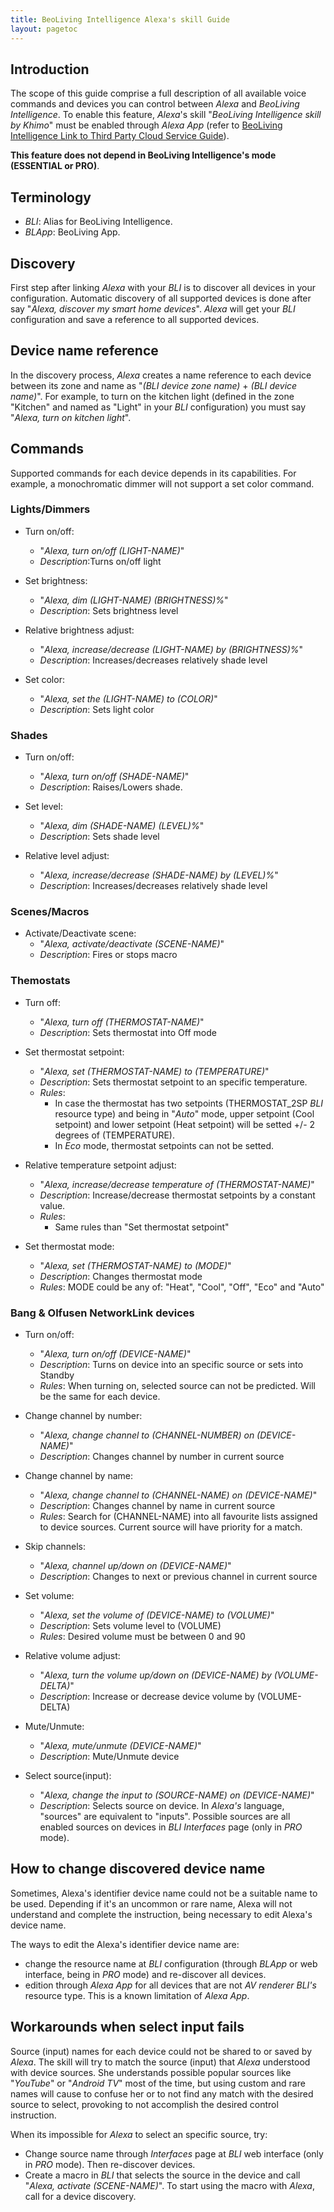 ```yaml
---
title: BeoLiving Intelligence Alexa's skill Guide
layout: pagetoc
---
```


## Introduction

The scope of this guide comprise a full description of all available voice commands and devices you can control between _Alexa_ and _BeoLiving 
Intelligence_. To enable this feature, _Alexa_'s skill "_BeoLiving Intelligence skill by Khimo_" must be enabled through _Alexa App_ (refer to [BeoLiving Intelligence Link to Third Party Cloud Service Guide](bli-link-third-party-service.md)). 

**This feature does not depend in BeoLiving Intelligence's mode (ESSENTIAL or PRO)**.
 
## Terminology

+ _BLI_: Alias for BeoLiving Intelligence.
+ _BLApp_: BeoLiving App.

## Discovery

First step after linking _Alexa_ with your _BLI_ is to discover all devices in your configuration. Automatic discovery of all supported devices is
 done after say "_Alexa, discover my smart home devices_". _Alexa_ will get your _BLI_ configuration and save a reference to all supported devices. 

## Device name reference

In the discovery process, _Alexa_ creates a name reference to each device between its zone and name as "_(BLI device zone name)_ \+ 
_(BLI device name)_". For example, to turn on the kitchen light (defined in the zone "Kitchen" and named as "Light" in your _BLI_ configuration) 
you must say "_Alexa, turn on kitchen light_".

## Commands

Supported commands for each device depends in its capabilities. For example, a monochromatic dimmer will not support a set color command.

### Lights/Dimmers

+ Turn on/off: 
  + "_Alexa, turn on/off (LIGHT-NAME)_"
  + _Description_:Turns on/off light

+ Set brightness: 
  + "_Alexa, dim (LIGHT-NAME) (BRIGHTNESS)%_"
  + _Description_: Sets brightness level

+ Relative brightness adjust: 
  + "_Alexa, increase/decrease (LIGHT-NAME) by (BRIGHTNESS)%_"
  + _Description_: Increases/decreases relatively shade level 

+ Set color: 
  + "_Alexa, set the (LIGHT-NAME) to (COLOR)_"
  + _Description_: Sets light color

### Shades

+ Turn on/off: 
  + "_Alexa, turn on/off (SHADE-NAME)_"
  + _Description_: Raises/Lowers shade.

+ Set level: 
  + "_Alexa, dim (SHADE-NAME) (LEVEL)%_"
  + _Description_: Sets shade level

+ Relative level adjust: 
  + "_Alexa, increase/decrease (SHADE-NAME) by (LEVEL)%_"
  + _Description_: Increases/decreases relatively shade level 

### Scenes/Macros

+ Activate/Deactivate scene:
  + "_Alexa, activate/deactivate (SCENE-NAME)_"
  + _Description_: Fires or stops macro

### Themostats

+ Turn off: 
  + "_Alexa, turn off (THERMOSTAT-NAME)_"
  + _Description_: Sets thermostat into Off mode

+ Set thermostat setpoint:
  + "_Alexa, set (THERMOSTAT-NAME) to (TEMPERATURE)_"
  + _Description_: Sets thermostat setpoint to an specific temperature. 
  + _Rules_:
    + In case the thermostat has two setpoints (THERMOSTAT\_2SP _BLI_ resource type) and being in "_Auto_" mode, upper setpoint (Cool setpoint) 
    and lower setpoint (Heat setpoint) will be setted +/- 2 degrees of (TEMPERATURE).     
    + In _Eco_ mode, thermostat setpoints can not be setted.

+ Relative temperature setpoint adjust:
  + "_Alexa, increase/decrease temperature of (THERMOSTAT-NAME)_"
  + _Description_: Increase/decrease thermostat setpoints by a constant value.
  + _Rules_:
    + Same rules than "Set thermostat setpoint" 

+ Set thermostat mode:
  + "_Alexa, set (THERMOSTAT-NAME) to (MODE)_"
  + _Description_: Changes thermostat mode
  + _Rules_: MODE could be any of: "Heat", "Cool", "Off", "Eco" and "Auto"

### Bang & Olfusen NetworkLink devices 

+ Turn on/off: 
  + "_Alexa, turn on/off (DEVICE-NAME)_"
  + _Description_: Turns on device into an specific source or sets into Standby
  + _Rules_: When turning on, selected source can not be predicted. Will be the same for each device.

+ Change channel by number:
  + "_Alexa, change channel to (CHANNEL-NUMBER) on (DEVICE-NAME)_"
  + _Description_: Changes channel by number in current source

+ Change channel by name:
  + "_Alexa, change channel to (CHANNEL-NAME) on (DEVICE-NAME)_"
  + _Description_: Changes channel by name in current source
  + _Rules_: Search for (CHANNEL-NAME) into all favourite lists assigned to device sources. Current source will have priority for a match.

+ Skip channels:
  + "_Alexa, channel up/down on (DEVICE-NAME)_"
  + _Description_: Changes to next or previous channel in current source
  
+ Set volume:
  + "_Alexa, set the volume of (DEVICE-NAME) to (VOLUME)_"
  + _Description_: Sets volume level to (VOLUME)
  + _Rules_: Desired volume must be between 0 and 90

+ Relative volume adjust:
  + "_Alexa, turn the volume up/down on (DEVICE-NAME) by (VOLUME-DELTA)_"
  + _Description_: Increase or decrease device volume by (VOLUME-DELTA)

+ Mute/Unmute:
  + "_Alexa, mute/unmute (DEVICE-NAME)_"
  + _Description_: Mute/Unmute device

+ Select source(input):
  + "_Alexa, change the input to (SOURCE-NAME) on (DEVICE-NAME)_"
  + _Description_: Selects source on device. In _Alexa's_ language, "sources" are equivalent to "inputs". Possible sources are all enabled sources
  on devices in _BLI_ _Interfaces_ page (only in _PRO_ mode).

## How to change discovered device name

Sometimes, Alexa's identifier device name could not be a suitable name to be used. Depending if it's an uncommon or rare name, Alexa will 
not understand and complete the instruction, being necessary to edit Alexa's device name.

The ways to edit the Alexa's identifier device name are:
  + change the resource name at _BLI_ configuration (through _BLApp_ or web interface, being in _PRO_ mode) and re-discover all devices.
  + edition through _Alexa App_ for all devices that are not _AV renderer_ _BLI's_ resource type. This is a known limitation of _Alexa App_.  
  
## Workarounds when select input fails

Source (input) names for each device could not be shared to or saved by _Alexa_. The skill will try to match the source (input) that _Alexa_ 
understood with device sources. She understands possible popular sources like "_YouTube_" or "_Android TV_" most of the time, but using custom and
 rare names will cause to confuse her or to not find any match with the desired source to select, provoking to not accomplish the desired control 
instruction.

When its impossible for _Alexa_ to select an specific source, try:

+ Change source name through _Interfaces_ page at _BLI_ web interface (only in _PRO_ mode). Then re-discover devices.
+ Create a macro in _BLI_ that selects the source in the device and call "_Alexa, activate (SCENE-NAME)_". To start using the macro with _Alexa_, 
call for a device discovery.
